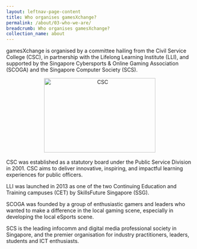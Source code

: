 ```yaml
---
layout: leftnav-page-content
title: Who organises gamesXchange?
permalink: /about/03-who-we-are/
breadcrumb: Who organises gamesXchange?
collection_name: about
---
```


gamesXchange is organised by a committee hailing from the Civil Service College (CSC), in partnership with the Lifelong Learning Institute (LLI), and supported by the Singapore Cybersports & Online Gaming Association (SCOGA) and the Singapore Computer Society (SCS). 

<center><img src="/images/MB-logo.jpg" alt="CSC" style="width:300px;height:200px;"></center>
<br>CSC was established as a statutory board under the Public Service Division in 2001. CSC aims to deliver innovative, inspiring, and impactful learning experiences for public officers.

LLI was launched in 2013 as one of the two Continuing Education and Training campuses (CET) by SkillsFuture Singapore (SSG). 

SCOGA was founded by a group of enthusiastic gamers and leaders who wanted to make a difference in the local gaming scene, especially in developing the local eSports scene. 

SCS is the leading infocomm and digital media professional society in Singapore, and the premier organisation for industry practitioners, leaders, students and ICT enthusiasts.

